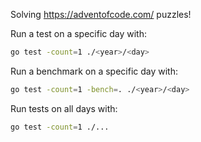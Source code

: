 Solving https://adventofcode.com/ puzzles!

Run a test on a specific day with:
```bash
go test -count=1 ./<year>/<day>
```

Run a benchmark on a specific day with:
```bash
go test -count=1 -bench=. ./<year>/<day>
```

Run tests on all days with:
```bash
go test -count=1 ./...
```
